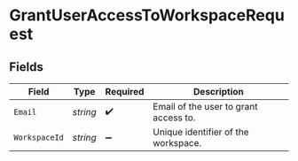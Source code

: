 # GrantUserAccessToWorkspaceRequest


## Fields

| Field                                 | Type                                  | Required                              | Description                           |
| ------------------------------------- | ------------------------------------- | ------------------------------------- | ------------------------------------- |
| `Email`                               | *string*                              | :heavy_check_mark:                    | Email of the user to grant access to. |
| `WorkspaceId`                         | *string*                              | :heavy_minus_sign:                    | Unique identifier of the workspace.   |